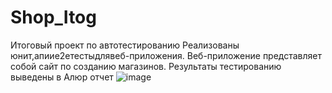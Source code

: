 # Shop_Itog
Итоговый проект по автотестированию
Реализованы юнит,апиие2етестыдлявеб-приложения.
Веб-приложение представляет собой сайт по созданию магазинов.
Результаты тестированию выведены в Алюр отчет
![image](https://github.com/irina19902002/Shop_Itog/assets/115879083/f00f0c78-96de-4a24-8da2-39c182ed3386)

